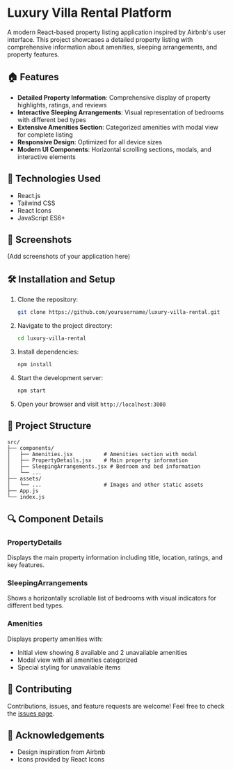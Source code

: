 # Luxury Villa Rental Platform

A modern React-based property listing application inspired by Airbnb's user interface. This project showcases a detailed property listing with comprehensive information about amenities, sleeping arrangements, and property features.

## 🏠 Features

- **Detailed Property Information**: Comprehensive display of property highlights, ratings, and reviews
- **Interactive Sleeping Arrangements**: Visual representation of bedrooms with different bed types
- **Extensive Amenities Section**: Categorized amenities with modal view for complete listing
- **Responsive Design**: Optimized for all device sizes
- **Modern UI Components**: Horizontal scrolling sections, modals, and interactive elements

## 🚀 Technologies Used

- React.js
- Tailwind CSS
- React Icons
- JavaScript ES6+

## 📸 Screenshots

(Add screenshots of your application here)

## 🛠️ Installation and Setup

1. Clone the repository:
   ```bash
   git clone https://github.com/yourusername/luxury-villa-rental.git
   ```

2. Navigate to the project directory:
   ```bash
   cd luxury-villa-rental
   ```

3. Install dependencies:
   ```bash
   npm install
   ```

4. Start the development server:
   ```bash
   npm start
   ```

5. Open your browser and visit `http://localhost:3000`

## 🧩 Project Structure

```
src/
├── components/
│   ├── Amenities.jsx          # Amenities section with modal
│   ├── PropertyDetails.jsx    # Main property information
│   ├── SleepingArrangements.jsx # Bedroom and bed information
│   └── ...
├── assets/
│   └── ...                    # Images and other static assets
├── App.js
└── index.js
```

## 🔍 Component Details

### PropertyDetails
Displays the main property information including title, location, ratings, and key features.

### SleepingArrangements
Shows a horizontally scrollable list of bedrooms with visual indicators for different bed types.

### Amenities
Displays property amenities with:
- Initial view showing 8 available and 2 unavailable amenities
- Modal view with all amenities categorized
- Special styling for unavailable items

## 🤝 Contributing

Contributions, issues, and feature requests are welcome! Feel free to check the [issues page](https://github.com/yourusername/luxury-villa-rental/issues).

## 🙏 Acknowledgements

- Design inspiration from Airbnb
- Icons provided by React Icons
